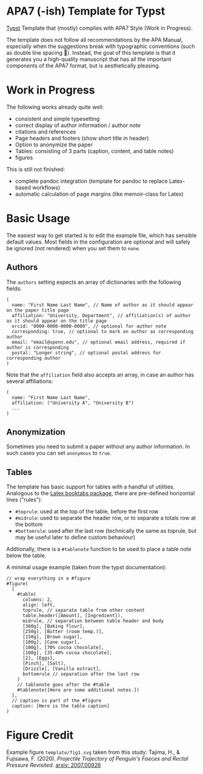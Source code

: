 # APA7 (-ish) Template for Typst

[Typst](https://typst.app/) Template that (mostly) complies with APA7 Style (Work in Progress).

The template does not follow all recommendations by the APA Manual, especially when the suggestions break with typographic conventions (such as double line spacing :vomiting_face:). Instead, the goal of this template is that it generates you a high-quality manuscript that has all the important components of the APA7 format, but is aesthetically pleasing.

# Work in Progress

The following works already quite well:

- consistent and simple typesetting
- correct display of author information / author note
- citations and references
- Page headers and footers (show short title in header)
- Option to anonymize the paper
- Tables: consisting of 3 parts (caption, content, and table notes)
- figures

This is still not finished:

- complete pandoc integration (template for pandoc to replace Latex-based workflows)
- automatic calculation of page margins (like memoir-class for Latex)

# Basic Usage

The easiest way to get started is to edit the example file, which has sensible default values. Most fields in the configuration are optional and will safely be ignored (not rendered) when you set them to `none`.

## Authors

The `authors` setting expects an array of dictionaries with the following fields:

```typst
(
  name: "First Name Last Name", // Name of author as it should appear on the paper title page
  affiliation: "University, Department", // affiliation(s) of author as it should appear on the title page
  orcid: "0000-0000-0000-0000", // optional for author note
  corresponding: true, // optional to mark an author as corresponding author
  email: "email@upenn.edu", // optional email address, required if author is corresponding
  postal: "Longer string", // optional postal address for corresponding author
)
```

Note that the `affiliation` field also accepts an array, in case an author has several affiliations:


```typst
(
  name: "First Name Last Name",
  affiliation: ("University A", "University B")
  ...
)
```

## Anonymization

Sometimes you need to submit a paper without any author information. In such cases you can set `anonymous` to `true`.

## Tables

The template has basic support for tables with a handful of utilities. Analogous to the [Latex booktabs package](https://ctan.org/pkg/booktabs), there are pre-defined horizontal lines ("rules"):

- `#toprule`: used at the top of the table, before the first row
- `#midrule`: used to separate the header row, or to separate a totals row at the bottom
- `#bottomrule`: used after the last row (technically the same as toprule, but may be useful later to define custom behaviour)

Addtionally, there is a `#tablenote` function to be used to place a table note below the table.

A minimal usage example (taken from the typst documentation):

```typst
// wrap everything in a #figure
#figure(
  [
    #table(
      columns: 2,
      align: left,
      toprule, // separate table from other content
      table.header([Amount], [Ingredient]),
      midrule, // separation between table header and body
      [360g], [Baking flour],
      [250g], [Butter (room temp.)],
      [150g], [Brown sugar],
      [100g], [Cane sugar],
      [100g], [70% cocoa chocolate],
      [100g], [35-40% cocoa chocolate],
      [2], [Eggs],
      [Pinch], [Salt],
      [Drizzle], [Vanilla extract],
      bottomrule // separation after the last row
    )
    // tablenote goes after the #table
    #tablenote([Here are some additional notes.])
  ],
  // caption is part of the #figure
  caption: [Here is the table caption]
)
```

# Figure Credit

Example figure `template/fig1.svg` taken from this study: Tajima, H., & Fujisawa, F. (2020). *Projectile Trajectory of Penguin's Faeces and Rectal Pressure Revisited*. [arxiv: 2007.00926](https://arxiv.org/abs/2007.00926)